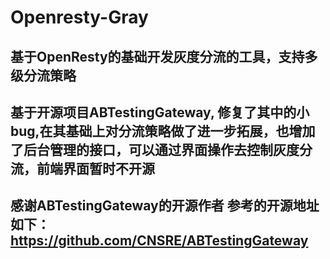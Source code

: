 # Openresty-Gray
## 基于OpenResty的基础开发灰度分流的工具，支持多级分流策略

## 基于开源项目ABTestingGateway, 修复了其中的小bug,在其基础上对分流策略做了进一步拓展，也增加了后台管理的接口，可以通过界面操作去控制灰度分流，前端界面暂时不开源


## 感谢ABTestingGateway的开源作者 参考的开源地址如下：https://github.com/CNSRE/ABTestingGateway
